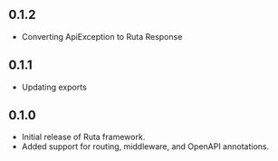 ## 0.1.2

- Converting ApiException to Ruta Response

## 0.1.1

- Updating exports

## 0.1.0

- Initial release of Ruta framework.
- Added support for routing, middleware, and OpenAPI annotations.